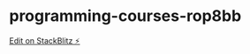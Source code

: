 # programming-courses-rop8bb

[Edit on StackBlitz ⚡️](https://stackblitz.com/edit/programming-courses-rop8bb)